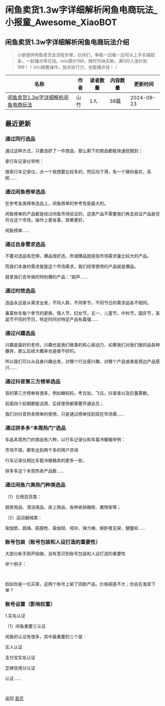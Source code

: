 # 闲鱼卖货1.3w字详细解析闲鱼电商玩法_小报童_Awesome_XiaoBOT

## 闲鱼卖货1.3w字详细解析闲鱼电商玩法介绍
> 小册提供闲鱼卖货全流程步骤。伙伴们，争取一边看一边可以上手实操起来，一起赚点零花钱。\n\n原价199，限时10块买断，满100人涨价到199！！\n\n跟着操作，加点执行力，也能赚点钱！！  
  


|名称|作者|读者数量|内容数量|更新时间|
|---|---|---|---|---|
|[闲鱼卖货1.3w字详细解析闲鱼电商玩法](https://xiaobot.net/p/shanzhu?refer=0b133df9-27dc-423b-8101-639049001c13)|山竹|1人|38篇|2024-09-23|

## 最近更新
### 通过同行选品

通过这种方式，只要选好了一件商品，那么剩下的商品都能快速挖掘到；

拿行车记录仪举例：

搜索行车记录仪，点一个我想要比较多的，然后向下滑，有一个猜你喜欢，系统......

### 通过闲鱼榜单选品

在参考各类榜单选品上，闲鱼榜单的参考性是最大的。

闲鱼榜单的产品都是经过闲鱼市场验证的，这类产品不需要我们再去验证产品是否符合这个市场，操作上更省事，效果更好。

闲鱼榜单......

### 通过自身需求选品

不要对选品有恐惧，爆品很好选，所谓爆品就是指市场需求量比较大的产品。

而我们本身的需求就是这个市场需求，我们经常使用的产品就是爆品。

就拿我们去年做的特别爆的产品：“超声......

### 通过时效选品

选品永远是从需求出发，不同人群，不同季节，不同节日的需求品各不相同。

春夏秋冬每个季节的更换，情人节，妇女节，五一，儿童节，中秋节，国庆节，圣诞节不同的节日，特定时间对特定产品有着强......

### 通过兴趣选品

兴趣是最好的老师，兴趣也是我们做事的核心驱动力，如果我们对我们做的品各种嫌弃，那么后续大概率也是做不好的。

所以我们可以从自身兴趣出发，对哪个行业感兴趣，对哪个产品或者是周边产品感兴......

### 通过抖音第三方榜单选品

音的第三方榜单有很多，例如蝉妈妈，考古加，飞瓜，抖查查以及巨量算数。

前面四个前期都能试用，后续使用都需要开通会员；

我们对抖音热卖榜单的使用，只是通过榜单找到现在市场需......

### 通过拼多多“本周热门”选品

车品本周热门的商品有六种，以行车记录仪和车载冷暖箱举例：

市场不错，都有达到两千多的用户咨询

行车记录仪相比车载冷暖箱卖的更多一些，

拼多多这个本周热卖产品数......

### 通过闲鱼六类热门种类选品

（1）日用百货类：

厨房用品、清洁用品、床上用品、各种收纳箱柜、置物架等；

（2）运动器械类：

瑜伽垫、跳绳、筋膜枪、瑜伽球、哑铃、弹力棒、俯卧撑支架、健腹轮......

### 账号包装（账号包装和人设打造的重要性）

大部分新手刚开始做，没有意识到账号包装和人设打造的重要性

举个例子：

​ ​

假如你是一位买家，这两个账号上架了同款产品，价格相差不大；你会在谁家下单？

### 账号设置（影响权重）

1.实名认证

（1）闲鱼重要三认证

闲鱼的认证有很多，其中最重要的三个是：

实人认证

支付宝实名认证

芝麻信用分认证

认证......


<a href="https://github.com/Reno9527/awesome-xiaobot" style="color: white; text-decoration: none;">awesome-xiaobot</a>

返回 [首页](../README.md)
